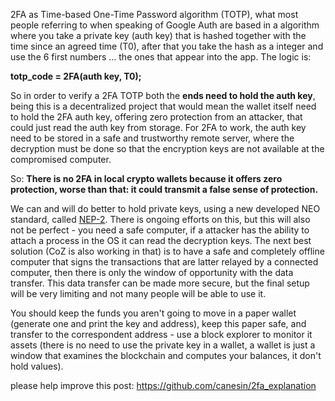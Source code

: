 2FA as Time-based One-Time Password algorithm (TOTP), what most people referring to when speaking of Google Auth are based in a algorithm where you take a private key (auth key) that is hashed together with the time since an agreed time (T0), after that you take the hash as a integer and use the 6 first numbers ... the ones that appear into the app. The logic is:

**totp_code = 2FA(auth key, T0);**

So in order to verify a 2FA TOTP both the **ends need to hold the auth key**, being this is a decentralized project that would mean the wallet itself need to hold the 2FA auth key, offering zero protection from an attacker, that could just read the auth key from storage. For 2FA to work, the auth key need to be stored in a safe and trustworthy remote server, where the decryption must be done so that the encryption keys are not available at the compromised computer.

So: **There is no 2FA in local crypto wallets because it offers zero protection, worse than that: it could transmit a false sense of protection.**

We can and will do better to hold private keys, using a new developed NEO standard, called [NEP-2](https://github.com/neo-project/proposals/blob/nep-2/nep-2.mediawiki). There is ongoing efforts on this, but this will also not be perfect - you need a safe computer, if a attacker has the ability to attach a process in the OS it can read the decryption keys. The next best solution (CoZ is also working in that) is to have a safe and completely offline computer that signs the transactions that are latter relayed by a connected computer, then there is only the window of opportunity with the data transfer. This data transfer can be made more secure, but the final setup will be very limiting and not many people will be able to use it.

You should keep the funds you aren't going to move in a paper wallet (generate one and print the key and address), keep this paper safe, and transfer to the correspondent address - use a block explorer to monitor it assets (there is no need to use the private key in a wallet, a wallet is just a window that examines the blockchain and computes your balances, it don't hold values).

please help improve this post: https://github.com/canesin/2fa_explanation
